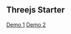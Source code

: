 ## Threejs Starter

[Demo 1](demo-configurator-01.surge.sh)
[Demo 2](demo-configurator-02.surge.sh)
